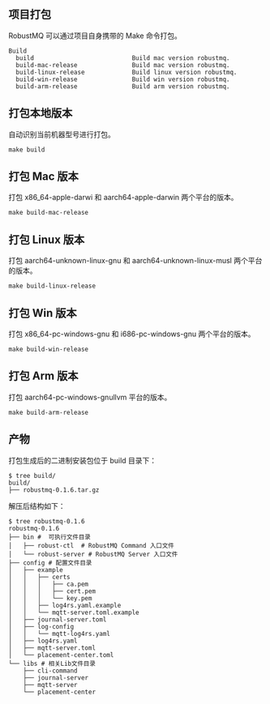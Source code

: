 ## 项目打包
RobustMQ 可以通过项目自身携带的 Make 命令打包。
```
Build
  build                           Build mac version robustmq.
  build-mac-release               Build mac version robustmq.
  build-linux-release             Build linux version robustmq.
  build-win-release               Build win version robustmq.
  build-arm-release               Build arm version robustmq.
```

## 打包本地版本
自动识别当前机器型号进行打包。
```
make build
```
## 打包 Mac 版本
打包 x86_64-apple-darwi 和 aarch64-apple-darwin 两个平台的版本。
```
make build-mac-release
```
## 打包 Linux 版本
打包 aarch64-unknown-linux-gnu 和 aarch64-unknown-linux-musl 两个平台的版本。
```
make build-linux-release  
```
## 打包 Win 版本
打包 x86_64-pc-windows-gnu 和 i686-pc-windows-gnu 两个平台的版本。
```
make build-win-release
```
## 打包 Arm 版本
打包 aarch64-pc-windows-gnullvm 平台的版本。
```
make build-arm-release
```

## 产物
打包生成后的二进制安装包位于 build 目录下：
```
$ tree build/
build/
├── robustmq-0.1.6.tar.gz
```

解压后结构如下：
```
$ tree robustmq-0.1.6
robustmq-0.1.6
├── bin #  可执行文件目录
│   ├── robust-ctl  # RobustMQ Command 入口文件
│   └── robust-server # RobustMQ Server 入口文件
├── config # 配置文件目录
│   ├── example
│   │   ├── certs
│   │   │   ├── ca.pem
│   │   │   ├── cert.pem
│   │   │   └── key.pem
│   │   ├── log4rs.yaml.example
│   │   └── mqtt-server.toml.example
│   ├── journal-server.toml
│   ├── log-config
│   │   └── mqtt-log4rs.yaml
│   ├── log4rs.yaml
│   ├── mqtt-server.toml
│   └── placement-center.toml
└── libs # 相关Lib文件目录
    ├── cli-command
    ├── journal-server
    ├── mqtt-server
    └── placement-center
```